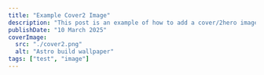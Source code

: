 ```yaml
---
title: "Example Cover2 Image"
description: "This post is an example of how to add a cover/2hero image"
publishDate: "10 March 2025"
coverImage:
  src: "./cover2.png"
  alt: "Astro build wallpaper"
tags: ["test", "image"]
---
```

